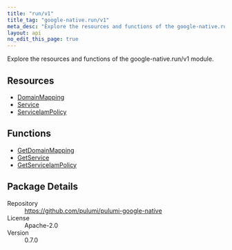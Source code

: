 ```yaml
---
title: "run/v1"
title_tag: "google-native.run/v1"
meta_desc: "Explore the resources and functions of the google-native.run/v1 module."
layout: api
no_edit_this_page: true
---
```


<!-- WARNING: this file was generated by Pulumi Docs Generator. -->
<!-- Do not edit by hand unless you're certain you know what you are doing! -->

Explore the resources and functions of the google-native.run/v1 module.

<h2 id="resources">Resources</h2>
<ul class="api">
    <li><a href="domainmapping" title="DomainMapping"><span class="symbol resource"></span>DomainMapping</a></li>
    <li><a href="service" title="Service"><span class="symbol resource"></span>Service</a></li>
    <li><a href="serviceiampolicy" title="ServiceIamPolicy"><span class="symbol resource"></span>ServiceIamPolicy</a></li>
</ul>

<h2 id="functions">Functions</h2>
<ul class="api">
    <li><a href="getdomainmapping" title="GetDomainMapping"><span class="symbol function"></span>GetDomainMapping</a></li>
    <li><a href="getservice" title="GetService"><span class="symbol function"></span>GetService</a></li>
    <li><a href="getserviceiampolicy" title="GetServiceIamPolicy"><span class="symbol function"></span>GetServiceIamPolicy</a></li>
</ul>

<h2 id="package-details">Package Details</h2>
<dl class="package-details">
	<dt>Repository</dt>
	<dd><a href="https://github.com/pulumi/pulumi-google-native">https://github.com/pulumi/pulumi-google-native</a></dd>
	<dt>License</dt>
	<dd>Apache-2.0</dd>
	<dt>Version</dt>
	<dd>0.7.0</dd>
</dl>

